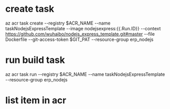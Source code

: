 # create task
az acr task create --registry $ACR_NAME --name taskNodejsExpressTemplate --image nodejsexpress:{{.Run.ID}} --context https://github.com/wuhaibo/nodejs_express_template.git#master --file Dockerfile --git-access-token $GIT_PAT --resource-group erp_nodejs

# run build task
az acr task run --registry $ACR_NAME --name taskNodejsExpressTemplate --resource-group erp_nodejs

# list item in acr